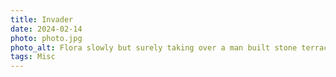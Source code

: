 ```yaml
---
title: Invader
date: 2024-02-14
photo: photo.jpg
photo_alt: Flora slowly but surely taking over a man built stone terrace
tags: Misc
---
```

